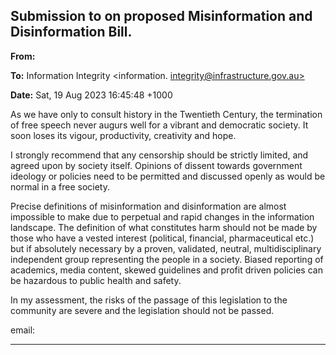 ## Submission to on proposed Misinformation and Disinformation Bill.

**From:**

**To:** Information Integrity <information. [integrity@infrastructure.gov.au>](mailto:information._integrity@infrastructure.gov.au)

**Date:** Sat, 19 Aug 2023 16:45:48 +1000

As we have only to consult history in the Twentieth Century, the termination of free speech never augurs well for a
vibrant and democratic society. It soon loses its vigour, productivity, creativity and hope.

I strongly recommend that any censorship should be strictly limited, and agreed upon by society itself. Opinions of
dissent towards government ideology or policies need to be permitted and discussed openly as would be normal in a
free society.

Precise definitions of misinformation and disinformation are almost impossible to make due to perpetual and rapid
changes in the information landscape. The definition of what constitutes harm should not be made by those who have
a vested interest (political, financial, pharmaceutical etc.) but if absolutely necessary by a proven, validated, neutral,
multidisciplinary independent group representing the people in a society. Biased reporting of academics, media
content, skewed guidelines and profit driven policies can be hazardous to public health and safety.

In my assessment, the risks of the passage of this legislation to the community are severe and the legislation should
not be passed.

email:


-----


